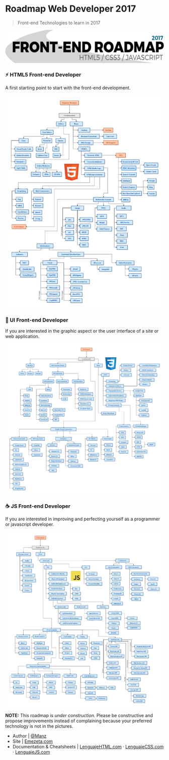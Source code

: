 # Roadmap Web Developer 2017
> Front-end Technologies to learn in 2017

![FrontEnd RoadMap](roadtitle.png)

### ⚡ HTML5 Front-end Developer
A first starting point to start with the front-end development.

![HTML5 Front-end developer](frontend-html-dev.png)

### 💎 UI Front-end Developer
If you are interested in the graphic aspect or the user interface of a site or web application.

![CSS3 Front-end developer](frontend-css-dev.png)

### ☕ JS Front-end Developer
If you are interested in improving and perfecting yourself as a programmer or javascript developer.

![JS Front-end developer](frontend-js-dev.png)

**NOTE:** This roadmap is _under construction_. Please be constructive and propose improvements instead of complaining because your preferred technology is not in the pictures.

* Author | [@Manz](https://twitter.com/Manz)
* Site | [Emezeta.com](https://www.emezeta.com/)
* Documentation & Cheatsheets | [LenguajeHTML.com](https://lenguajecss.com/) · [LenguajeCSS.com](https://lenguajecss.com/) · [LenguajeJS.com](https://lenguajecss.com/)
